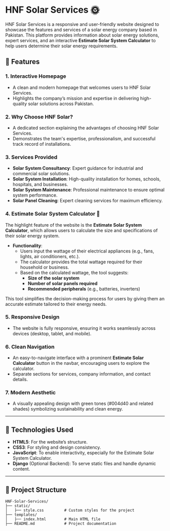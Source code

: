 # HNF Solar Services 🌞

HNF Solar Services is a responsive and user-friendly website designed to showcase the features and services of a solar energy company based in Pakistan. This platform provides information about solar energy solutions, expert services, and an interactive **Estimate Solar System Calculator** to help users determine their solar energy requirements.

## 🌟 Features

### 1. **Interactive Homepage**
- A clean and modern homepage that welcomes users to HNF Solar Services.
- Highlights the company’s mission and expertise in delivering high-quality solar solutions across Pakistan.

### 2. **Why Choose HNF Solar?**
- A dedicated section explaining the advantages of choosing HNF Solar Services.
- Demonstrates the team's expertise, professionalism, and successful track record of installations.

### 3. **Services Provided**
- **Solar System Consultancy**: Expert guidance for industrial and commercial solar solutions.
- **Solar System Installation**: High-quality installation for homes, schools, hospitals, and businesses.
- **Solar System Maintenance**: Professional maintenance to ensure optimal system performance.
- **Solar Panel Cleaning**: Expert cleaning services for maximum efficiency.

### 4. **Estimate Solar System Calculator** 🌟
The highlight feature of the website is the **Estimate Solar System Calculator**, which allows users to calculate the size and specifications of their solar energy system.
- **Functionality**:
  - Users input the wattage of their electrical appliances (e.g., fans, lights, air conditioners, etc.).
  - The calculator provides the total wattage required for their household or business.
  - Based on the calculated wattage, the tool suggests:
    - **Size of the solar system**
    - **Number of solar panels required**
    - **Recommended peripherals** (e.g., batteries, inverters)

This tool simplifies the decision-making process for users by giving them an accurate estimate tailored to their energy needs.

### 5. **Responsive Design**
- The website is fully responsive, ensuring it works seamlessly across devices (desktop, tablet, and mobile).

### 6. **Clean Navigation**
- An easy-to-navigate interface with a prominent **Estimate Solar Calculator** button in the navbar, encouraging users to explore the calculator.
- Separate sections for services, company information, and contact details.

### 7. **Modern Aesthetic**
- A visually appealing design with green tones (#004d40 and related shades) symbolizing sustainability and clean energy.

---

## 🚀 Technologies Used

- **HTML5**: For the website’s structure.
- **CSS3**: For styling and design consistency.
- **JavaScript**: To enable interactivity, especially for the Estimate Solar System Calculator.
- **Django** (Optional Backend): To serve static files and handle dynamic content.

---

## 📂 Project Structure

```plaintext
HNF-Solar-Services/
├── static/
│   ├── style.css         # Custom styles for the project
├── templates/
│   ├── index.html        # Main HTML file
├── README.md             # Project documentation
